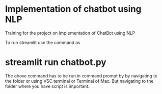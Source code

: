 # Implementation of chatbot using NLP
Training for the project on Implementation of ChatBot using NLP

To run streamlit use the command as
# streamlit run chatbot.py
The above command has to be run in command prompt by by navigating to the folder or using VSC terminal or Terminal of Mac. But navigating to the folder where you have script is important.
